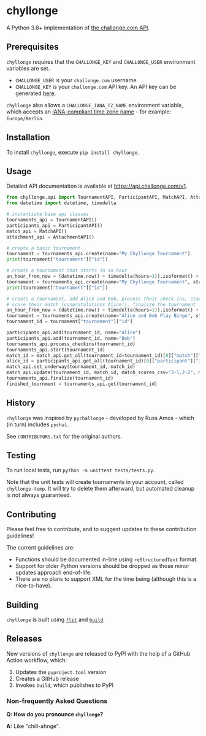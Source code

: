 # chyllonge

A Python 3.8+ implementation of [the challonge.com API](https://api.challonge.com/v1).

## Prerequisites

`chyllonge` requires that the `CHALLONGE_KEY` and `CHALLONGE_USER` environment variables are set.

* `CHALLONGE_USER` is your `challonge.com` username.
* `CHALLONGE_KEY` is your `challonge.com` API key.  An API key can be generated [here](https://challonge.com/settings/developer).

`chyllonge` also allows a `CHALLONGE_IANA_TZ_NAME` environment variable, which accepts an 
[IANA-compliant time zone name](https://data.iana.org/time-zones/tzdb-2021a/zone1970.tab) - for 
example: `Europe/Berlin`.

## Installation

To install `chyllonge`, execute `pip install chyllonge`.

## Usage

Detailed API documentation is available at https://api.challonge.com/v1.

```python
from chyllonge.api import TournamentAPI, ParticipantAPI, MatchAPI, AttachmentAPI
from datetime import datetime, timedelta

# instantiate base api classes
tournaments_api = TournamentAPI()
participants_api = ParticipantAPI()
match_api = MatchAPI()
attachment_api = AttachmentAPI()

# create a basic tournament
tournament = tournaments_api.create(name="My Chyllonge Tournament")
print(tournament["tournament"]["id"])

# create a tournament that starts in an hour
an_hour_from_now = (datetime.now() + timedelta(hours=1)).isoformat() + tournaments_api.tz_utc_offset_string
tournament = tournaments_api.create(name="My Chyllonge Tournament", start_at=an_hour_from_now, check_in_duration=60)
print(tournament["tournament"]["id"])

# create a tournament, add Alice and Bob, process their check-ins, start the tournment, set their match underway,
# score their match (congratulations Alice!), finalize the tournament
an_hour_from_now = (datetime.now() + timedelta(hours=1)).isoformat() + tournaments_api.tz_utc_offset_string
tournament = tournaments_api.create(name="Alice and Bob Play Bingo", start_at=an_hour_from_now, check_in_duration=60)
tournament_id = tournament["tournament"]["id"]

participants_api.add(tournament_id, name="Alice")
participants_api.add(tournament_id, name="Bob")
tournaments_api.process_checkins(tournament_id)
tournaments_api.start(tournament_id)
match_id = match_api.get_all(tournament_id=tournament_id)[0]["match"]["id"]
alice_id = participants_api.get_all(tournament_id)[0]["participant"]["id"]
match_api.set_underway(tournament_id, match_id)
match_api.update(tournament_id, match_id, match_scores_csv="3-1,2-2", match_winner_id=alice_id)
tournaments_api.finalize(tournament_id)
finished_tournment = tournaments_api.get(tournament_id)
```

## History

`chyllonge` was inspired by `pychallonge` - developed by Russ Amos - which (in turn) includes `pychal`. 

See `CONTRIBUTORS.txt` for the original authors.

## Testing

To run local tests, run `python -m unittest tests/tests.py`.

Note that the unit tests will create tournaments in your account, called `chyllonge-temp`.  It will try to delete them 
afterward, but automated cleanup is not always guaranteed.

## Contributing

Please feel free to contribute, and to suggest updates to these contribution guidelines!

The current guidelines are:

* Functions should be documented in-line using `reStructuredText` format.
* Support for older Python versions should be dropped as those minor updates approach end-of-life.
* There are no plans to support XML for the time being (although this is a nice-to-have).

## Building

`chyllonge` is built using [`flit`](https://flit.pypa.io/en/stable/) and [`build`](https://build.pypa.io/en/stable/).

## Releases

New versions of `chyllonge` are released to PyPI with the help of a GitHub Action workflow, which:

1. Updates the `pyproject.toml` version
2. Creates a GitHub release
3. Invokes `build`, which publishes to PyPI

### Non-frequently Asked Questions

**Q: How do you pronounce `chyllonge`?**

**A:** Like "chill-ahnge".
